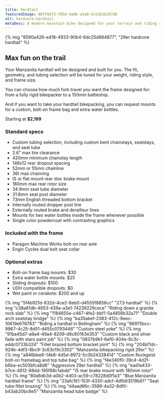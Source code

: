 ```yaml
---
title: Hardtail
featuredImage: 807f9d73-f858-4a9b-a3a0-dc52b1b207d8
alt: hardcore-hardtail
metaDesc: A modern mountain bike designed for your terrain and riding style.
---
```


{% img "8590a426-e418-4933-90b4-6dc25d884877", "29er hardcore hardtail" %}

## Max fun on the trail

Your Manzanita hardtail will be designed and built for you. The fit, geometry, and tubing selection will be tuned for your weight, riding style, and frame size.

You can choose how much fork travel you want the frame designed for: from a fully rigid bikepacker to a 150mm battleship.

And if you want to take your hardtail bikepacking, you can request mounts for a custom, bolt-on frame bag and extra water bottles.

Starting at **$2,199**
 
### Standard specs

- Custom tubing selection, including custom bent chainstays, seatstays, and seat tube
- 2.6" max tire clearance
- 420mm minimum chainstay length
- 148x12 rear dropout spacing
- 52mm or 55mm chainline
- 36t max chainring
- IS or flat mount rear disc brake mount
- 180mm max rear rotor size
- 34.9mm seat tube diameter
- 31.6mm seat post diameter
- 73mm English threaded bottom bracket
- Internally routed dropper post line
- Externally routed brake and derailleur lines
- Mounts for two water bottles inside the frame whenever possible
- Single color powdercoat with contrasting graphics

### Included with the frame

- Paragon Machine Works bolt-on rear axle
- Engin Cycles dual bolt seat collar

### Optional extras

- Bolt-on frame bag mounts: $30
- Extra water bottle mounts: $25
- Sliding dropouts: $100
- UDH compatible dropouts: $0
- Wet paint or cerakote: $200 and up


{% img "5f4b921d-832d-4ce2-8eb0-d4555f8856cc" "27.5 hardtail" %}
{% img "c38a81db-4653-439a-a3e1-74239229cece" "Riding down a granite rock slab" %}
{% img "1184855e-c467-4fe2-bbf1-5a4856b32a71" "Double arch seatstay bridge" %}
{% img "ba35abef-2383-412c-9eec-10619e676783" "Riding a hardtail in Bellingham" %}
{% img "96975bcc-9967-4c25-8d51-d455c0793446" "Custom steel yoke" %}
{% img "91ba45d7-a9a4-49a4-8209-d6c60163e353" "Custom black and silver fade with stars paint job" %}
{% img "0837b9b1-6ef0-404e-9c3c-eddc0733b324" "Fillet brazed bottom bracket joint" %}
{% img "204bf1dc-924b-4df3-8bc9-3c63cf9c3302" "Manzanita bikepacking rigid 29er" %}
{% img "a846bbe6-14b8-4d5d-8972-5c0b24328414" "Custom Rockgeist bolt-on framebag and top tube bag" %}
{% img "f4e340f0-39c4-4d2f-b6ba-ec503bfca8d6" "Aggressive 29er hardtail" %}
{% img "ead1a433-b7ce-4812-88dd-195f88c1abdd" "IS rear brake mount with 180mm rotor" %}
{% img "80a6db3d-a0b2-4d03-ac59-c78228d0f1a3" "Blue Manzanita hardtail frame" %}
{% img "23afc161-153f-4330-adcf-4dfb63519b61" "Seat tube fillet brazing" %}
{% img "d4aad66c-3588-4a32-8df0-b43ab20bc6e5" "Manzanita head tube badge" %}
